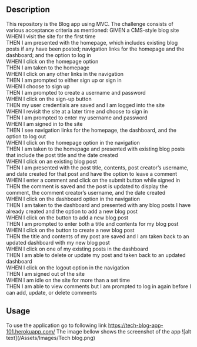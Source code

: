 ## Description

This repository is the Blog app using MVC. The challenge consists of various acceptance criteria as mentioned:
GIVEN a CMS-style blog site<br/>
WHEN I visit the site for the first time<br/>
THEN I am presented with the homepage, which includes existing blog posts if any have been posted; navigation links for the homepage and the dashboard; and the option to log in<br/>
WHEN I click on the homepage option<br/>
THEN I am taken to the homepage<br/>
WHEN I click on any other links in the navigation<br/>
THEN I am prompted to either sign up or sign in<br/>
WHEN I choose to sign up<br/>
THEN I am prompted to create a username and password<br/>
WHEN I click on the sign-up button<br/>
THEN my user credentials are saved and I am logged into the site<br/>
WHEN I revisit the site at a later time and choose to sign in<br/>
THEN I am prompted to enter my username and password<br/>
WHEN I am signed in to the site<br/>
THEN I see navigation links for the homepage, the dashboard, and the option to log out<br/>
WHEN I click on the homepage option in the navigation<br/>
THEN I am taken to the homepage and presented with existing blog posts that include the post title and the date created<br/>
WHEN I click on an existing blog post<br/>
THEN I am presented with the post title, contents, post creator’s username, and date created for that post and have the option to leave a comment<br/>
WHEN I enter a comment and click on the submit button while signed in<br/>
THEN the comment is saved and the post is updated to display the comment, the comment creator’s username, and the date created<br/>
WHEN I click on the dashboard option in the navigation<br/>
THEN I am taken to the dashboard and presented with any blog posts I have already created and the option to add a new blog post<br/>
WHEN I click on the button to add a new blog post<br/>
THEN I am prompted to enter both a title and contents for my blog post<br/>
WHEN I click on the button to create a new blog post<br/>
THEN the title and contents of my post are saved and I am taken back to an updated dashboard with my new blog post<br/>
WHEN I click on one of my existing posts in the dashboard<br/>
THEN I am able to delete or update my post and taken back to an updated dashboard<br/>
WHEN I click on the logout option in the navigation<br/>
THEN I am signed out of the site<br/>
WHEN I am idle on the site for more than a set time<br/>
THEN I am able to view comments but I am prompted to log in again before I can add, update, or delete comments<br/>

## Usage

To use the application go to following link https://tech-blog-app-101.herokuapp.com/
The image bellow shows the screenshot of the app
![alt text](/Assets/Images/Tech blog.png)
